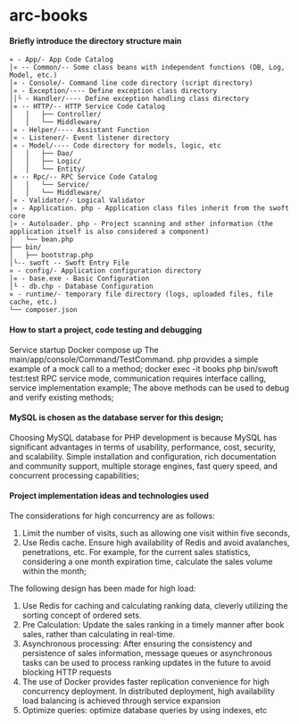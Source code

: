 # arc-books

#### Briefly introduce the directory structure main
```
∝ - App/- App Code Catalog
│∝ -- Common/-- Some class beans with independent functions (DB, Log, Model, etc.)
│∝ - Console/- Command line code directory (script directory)
│∝ - Exception/---- Define exception class directory
││└ - Handler/---- Define exception handling class directory
│∝ -- HTTP/-- HTTP Service Code Catalog
│   │   ├── Controller/
│   │   └── Middleware/
│∝ - Helper/---- Assistant Function
│∝ - Listener/- Event listener directory
│∝ - Model/---- Code directory for models, logic, etc
│   │   ├── Dao/
│   │   ├── Logic/
│   │   └── Entity/
│∝ -- Rpc/-- RPC Service Code Catalog
│   │   └── Service/
│   │   └── Middleware/
│∝ - Validator/- Logical Validator
│∝ - Application. php - Application class files inherit from the swoft core
│∝ - Autoloader. php - Project scanning and other information (the application itself is also considered a component)
│   └── bean.php
├── bin/
│   ├── bootstrap.php
│└-- swoft -- Swoft Entry File
∝ - config/- Application configuration directory
│∝ - base.exe - Basic Configuration
│└ - db.chp - Database Configuration
∝ - runtime/- temporary file directory (logs, uploaded files, file cache, etc.)
└── composer.json
```

#### How to start a project, code testing and debugging
Service startup Docker compose up
The main/app/console/Command/TestCommand. php provides a simple example of a mock call to a method;
docker exec -it books php bin/swoft test:test
RPC service mode, communication requires interface calling, service implementation example; The above methods can be used to debug and verify existing methods;

#### MySQL is chosen as the database server for this design;
Choosing MySQL database for PHP development is because MySQL has significant advantages in terms of usability, performance, cost, security, and scalability.
Simple installation and configuration, rich documentation and community support, multiple storage engines, fast query speed, and concurrent processing capabilities;

#### Project implementation ideas and technologies used
The considerations for high concurrency are as follows:
1. Limit the number of visits, such as allowing one visit within five seconds,
2. Use Redis cache. Ensure high availability of Redis and avoid avalanches, penetrations, etc. For example, for the current sales statistics, considering a one month expiration time, calculate the sales volume within the month;
   
The following design has been made for high load:
1. Use Redis for caching and calculating ranking data, cleverly utilizing the sorting concept of ordered sets.
2. Pre Calculation: Update the sales ranking in a timely manner after book sales, rather than calculating in real-time.
3. Asynchronous processing: After ensuring the consistency and persistence of sales information, message queues or asynchronous tasks can be used to process ranking updates in the future to avoid blocking HTTP requests
4. The use of Docker provides faster replication convenience for high concurrency deployment. In distributed deployment, high availability load balancing is achieved through service expansion
5. Optimize queries: optimize database queries by using indexes, etc